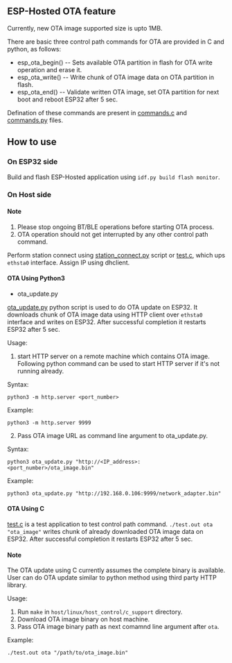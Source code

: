 ## ESP-Hosted OTA feature

Currently, new OTA image supported size is upto 1MB.

There are basic three control path commands for OTA are provided in C and python, as follows:
* esp_ota_begin() -- Sets available OTA partition in flash for OTA write operation and erase it.
* esp_ota_write() -- Write chunk of OTA image data on OTA partition in flash.
* esp_ota_end()   -- Validate written OTA image, set OTA partition for next boot and reboot ESP32 after 5 sec.

Defination of these commands are present in [commands.c](host/host_common/commands.c) and [commands.py](host/linux/host_control/python_support/commands.py) files.

## How to use

### On ESP32 side
Build and flash ESP-Hosted application using `idf.py build flash monitor`.

### On Host side

#### Note
1. Please stop ongoing BT/BLE operations before starting OTA process.
2. OTA operation should not get interrupted by any other control path command.

Perform station connect using [station_connect.py](host/linux/host_control/python_support/station_connect.py) script or [test.c](host/linux/host_control/c_support/test.c), which ups `ethsta0` interface. Assign IP using dhclient.

#### OTA Using Python3
* ota_update.py

[ota_update.py](host/linux/host_control/python_support/ota_update.py) python script is used to do OTA update on ESP32. It downloads chunk of OTA image data using HTTP client over `ethsta0` interface and writes on ESP32. After successful completion it restarts ESP32 after 5 sec.

Usage:
1. start HTTP server on a remote machine which contains OTA image.
Following python command can be used to start HTTP server if it's not running already.

Syntax:
```
python3 -m http.server <port_number>
```
Example:
```
python3 -m http.server 9999
```

2. Pass OTA image URL as command line argument to ota_update.py.

Syntax:
```
python3 ota_update.py "http://<IP_address>:<port_number>/ota_image.bin"
```
Example:
```
python3 ota_update.py "http://192.168.0.106:9999/network_adapter.bin"
```

#### OTA Using C

[test.c](host/linux/host_control/c_support/test.c) is a test application to test control path command. `./test.out ota "ota_image"` writes chunk of already downloaded OTA image data on ESP32. After successful completion it restarts ESP32 after 5 sec.

#### Note
The OTA update using C currently assumes the complete binary is available.
User can do OTA update similar to python method using third party HTTP library.

Usage:
1. Run `make` in `host/linux/host_control/c_support` directory.
2. Download OTA image binary on host machine.
3. Pass OTA image binary path as next comamnd line argument after `ota`.

Example:
```
./test.out ota "/path/to/ota_image.bin"
```

